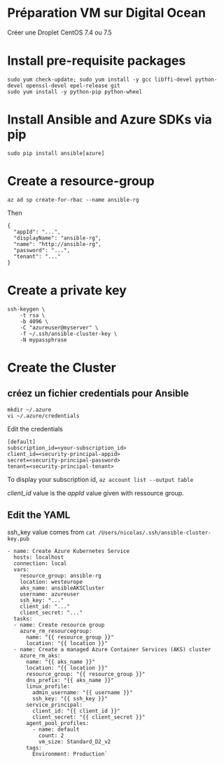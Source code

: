 # Préparation VM sur Digital Ocean

Créer une Droplet CentOS 7.4 ou 7.5

# Install pre-requisite packages

```
sudo yum check-update; sudo yum install -y gcc libffi-devel python-devel openssl-devel epel-release git
sudo yum install -y python-pip python-wheel
```

# Install Ansible and Azure SDKs via pip
```
sudo pip install ansible[azure]
```

# Create a resource-group

```
az ad sp create-for-rbac --name ansible-rg
```

Then 
```
{
  "appId": "...",
  "displayName": "ansible-rg",
  "name": "http://ansible-rg",
  "password": "...",
  "tenant": "..."
}
```

# Create a private key

```
ssh-keygen \
    -t rsa \
    -b 4096 \
    -C "azureuser@myserver" \
    -f ~/.ssh/ansible-cluster-key \
    -N mypassphrase
```

# Create the Cluster

## créez un fichier credentials pour Ansible

```
mkdir ~/.azure
vi ~/.azure/credentials
```

Edit the credentials

```
[default]
subscription_id=<your-subscription_id>
client_id=<security-principal-appid>
secret=<security-principal-password>
tenant=<security-principal-tenant>
```

To display your subscription id, `az account list --output table`

*client_id* value is the *appId* value given with ressource group.

## Edit the YAML

ssh_key value comes from `cat /Users/nicolas/.ssh/ansible-cluster-key.pub`

```
- name: Create Azure Kubernetes Service
  hosts: localhost
  connection: local
  vars:
    resource_group: ansible-rg
    location: westeurope
    aks_name: ansibleAKSCluster
    username: azureuser
    ssh_key: "..."
    client_id: "..."
    client_secret: "..."
  tasks:
  - name: Create resource group
    azure_rm_resourcegroup:
      name: "{{ resource_group }}"
      location: "{{ location }}"
  - name: Create a managed Azure Container Services (AKS) cluster
    azure_rm_aks:
      name: "{{ aks_name }}"
      location: "{{ location }}"
      resource_group: "{{ resource_group }}"
      dns_prefix: "{{ aks_name }}"
      linux_profile:
        admin_username: "{{ username }}"
        ssh_key: "{{ ssh_key }}"
      service_principal:
        client_id: "{{ client_id }}"
        client_secret: "{{ client_secret }}"
      agent_pool_profiles:
        - name: default
          count: 2
          vm_size: Standard_D2_v2
      tags:
        Environment: Production`
```


